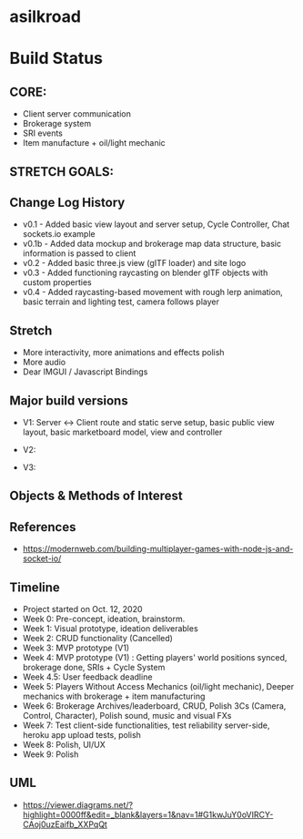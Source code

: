 # asilkroad

# Build Status
## CORE:
- Client server communication
- Brokerage system
- SRI events
- Item manufacture + oil/light mechanic

## STRETCH GOALS:
## Change Log History
- v0.1 - Added basic view layout and server setup, Cycle Controller, Chat sockets.io example 
- v0.1b - Added data mockup and brokerage map data structure, basic information is passed to client 
- v0.2 - Added basic three.js view (gITF loader) and site logo 
- v0.3 - Added functioning raycasting on blender gITF objects with custom properties
- v0.4 - Added raycasting-based movement with rough lerp animation, basic terrain and lighting test, camera follows player

## Stretch
- More interactivity, more animations and effects polish
- More audio
- Dear IMGUI / Javascript Bindings

## Major build versions
- V1: Server <-> Client route and static serve setup, basic public view layout, basic marketboard model, view and controller

- V2: 

- V3: 

## Objects & Methods of Interest

## References
- https://modernweb.com/building-multiplayer-games-with-node-js-and-socket-io/

## Timeline
- Project started on Oct. 12, 2020
- Week 0: Pre-concept, ideation, brainstorm. 
- Week 1: Visual prototype, ideation deliverables
- Week 2: CRUD functionality (Cancelled)
- Week 3: MVP prototype (V1) 
- Week 4: MVP prototype (V1) : Getting players' world positions synced, brokerage done, SRIs + Cycle System
- Week 4.5: User feedback deadline
- Week 5: Players Without Access Mechanics (oil/light mechanic), Deeper mechanics with brokerage + item manufacturing
- Week 6: Brokerage Archives/leaderboard, CRUD, Polish 3Cs (Camera, Control, Character), Polish sound, music and visual FXs
- Week 7: Test client-side functionalities, test reliability server-side, heroku app upload tests, polish
- Week 8: Polish, UI/UX
- Week 9: Polish

## UML
- https://viewer.diagrams.net/?highlight=0000ff&edit=_blank&layers=1&nav=1#G1kwJuY0oVIRCY-CAoj0uzEaifb_XXPqQt